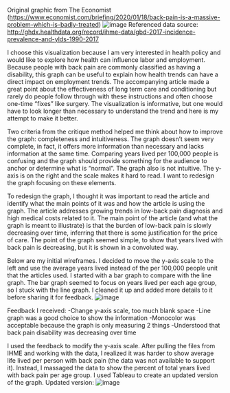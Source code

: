 Original graphic from The Economist (https://www.economist.com/briefing/2020/01/18/back-pain-is-a-massive-problem-which-is-badly-treated)
![image](https://user-images.githubusercontent.com/59805738/73603477-56412980-4551-11ea-8c60-86bf61092698.png)
Referenced data source: 
http://ghdx.healthdata.org/record/ihme-data/gbd-2017-incidence-prevalence-and-ylds-1990-2017

I choose this visualization because I am very interested in health policy and would like to explore how health can influence labor and employment. Because people with back pain are commonly classified as having a disability, this graph can be useful to explain how health trends can have a direct impact on employment trends. The accompanying article made a great point about the effectiveness of long term care and conditioning but rarely do people follow through with these instructions and often choose one-time “fixes” like surgery. The visualization is informative, but one would have to look longer than necessary to understand the trend and here is my attempt to make it better.

Two criteria from the critique method helped me think about how to improve the graph: completeness and intuitiveness. The graph doesn’t seem very complete, in fact, it offers more information than necessary and lacks information at the same time. Comparing years lived per 100,000 people is confusing and the graph should provide something for the audience to anchor or determine what is “normal”. The graph also is not intuitive. The y-axis is on the right and the scale makes it hard to read. I want to redesign the graph focusing on these elements. 

To redesign the graph, I thought it was important to read the article and identify what the main points of it was and how the article is using the graph. The article addresses growing trends in low-back pain diagnosis and high medical costs related to it. The main point of the article (and what the graph is meant to illustrate) is that the burden of low-back pain is slowly decreasing over time, inferring that there is some justification for the price of care. The point of the graph seemed simple, to show that years lived with back pain is decreasing, but it is shown in a convoluted way. 

Below are my initial wireframes. I decided to move the y-axis scale to the left and use the average years lived instead of the per 100,000 people unit that the articles used. I started with a bar graph to compare with the line graph. The bar graph seemed to focus on years lived per each age group, so I stuck with the line graph. I cleaned it up and added more details to it before sharing it for feedback. 
![image](https://user-images.githubusercontent.com/59805738/73603471-3f023c00-4551-11ea-894f-db9cd068744f.png)

Feedback I received:
-Change y-axis scale, too much blank space
-Line graph was a good choice to show the information
-Monocolor was acceptable because the graph is only measuring 2 things
-Understood that back pain disability was decreasing over time

I used the feedback to modify the y-axis scale. After pulling the files from IHME and working with the data, I realized it was harder to show average life lived per person with back pain (the data was not available to support it). Instead, I massaged the data to show the percent of total years lived with back pain per age group. I used Tableau to create an updated version of the graph. 
Updated version: 
![image](https://user-images.githubusercontent.com/59805738/73603480-622ceb80-4551-11ea-84c1-80f29ca49c00.png)
